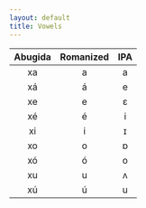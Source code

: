 ```yaml
---
layout: default
title: Vowels
---
```


|Abugida|Romanized|IPA|
|:-:|:-:|:-:|
|xa|a|a|
|xá|á|e|
|xe|e|ɛ|
|xé|é|i|
|xi|i|ɪ|
|xo|o|ɒ|
|xó|ó|o|
|xu|u|ʌ|
|xú|ú|u|
